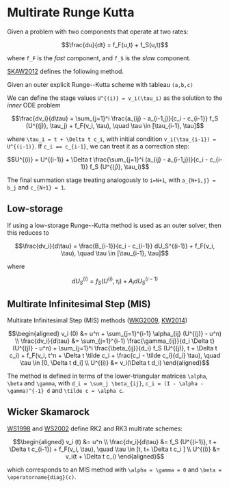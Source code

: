 # Multirate Runge Kutta

Given a problem with two components that operate at two rates:
```math
\frac{du}{dt} = f_F(u,t) + f_S(u,t)
```
where ``f_F`` is the _fast_ component, and ``f_S`` is the _slow_ component.

[SKAW2012](@cite) defines the following method.

Given an outer explicit Runge--Kutta scheme with tableau ``(a,b,c)``

We can define the stage values ``U^{(i)} = v_i(\tau_i)`` as the solution to the _inner_ ODE problem
```math
\frac{dv_i}{d\tau}
  = \sum_{j=1}^i  \frac{a_{ij} - a_{i-1,j}}{c_i - c_{i-1}}  f_S (U^{(j)}, \tau_j)
    + f_F(v_i, \tau),
\quad \tau \in [\tau_{i-1}, \tau]
```
where ``\tau_i = t + \Delta t c_i``, with initial condition ``v_i(\tau_{i-1}) = U^{(i-1)}``. If ``c_i == c_{i-1}``, we can treat it as a correction step:
```math
U^{(i)} = U^{(i-1)} + \Delta t \frac{\sum_{j=1}^i (a_{ij} - a_{i-1,j})}{c_i - c_{i-1}} f_S (U^{(j)}, \tau_i)
```
The final summation stage treating analogously to ``i=N+1``, with ``a_{N+1,j} = b_j`` and ``c_{N+1} = 1``.

## Low-storage

If using a low-storage Runge--Kutta method is used as an outer solver, then this reduces to
```math
\frac{dv_i}{d\tau}
  =  \frac{B_{i-1}}{c_i - c_{i-1}} dU_S^{(i-1)}
    + f_F(v_i, \tau),
\quad \tau \in [\tau_{i-1}, \tau]
```
where
```math
dU_S^{(i)} = f_S(U^{(i)}, \tau_i) + A_i dU_S^{(i-1)}
```

## Multirate Infinitesimal Step (MIS)

Multirate Infinitesimal Step (MIS) methods ([WKG2009](@cite), [KW2014](@cite))

```math
\begin{aligned}
v_i (0)
  &= u^n + \sum_{j=1}^{i-1} \alpha_{ij} (U^{(j)} - u^n)
\\
\frac{dv_i}{d\tau}
  &= \sum_{j=1}^{i-1} \frac{\gamma_{ij}}{d_i \Delta t} (U^{(j)} - u^n)
    + \sum_{j=1}^i \frac{\beta_{ij}}{d_i} f_S (U^{(j)}, t + \Delta t c_i)
    + f_F(v_i, t^n +  \Delta t \tilde c_i + \frac{c_i - \tilde c_i}{d_i} \tau),
\quad \tau \in [0, \Delta t d_i]
\\
U^{(i)} &= v_i(\Delta t d_i)
\end{aligned}
```
The method is defined in terms of the lower-triangular matrices ``\alpha``,
``\beta`` and ``\gamma``, with ``d_i = \sum_j \beta_{ij}``,
``c_i = (I - \alpha - \gamma)^{-1} d`` and ``\tilde c = \alpha c``.


## Wicker Skamarock

[WS1998](@cite) and [WS2002](@cite) define RK2 and RK3 multirate schemes:
```math
\begin{aligned}
v_i (t) &= u^n
\\
\frac{dv_i}{d\tau}
  &= f_S (U^{(i-1)}, t + \Delta t c_{i-1})
    + f_F(v_i, \tau),
\quad \tau \in [t, t+ \Delta t c_i ]
\\
U^{(i)} &= v_i(t + \Delta t c_i)
\end{aligned}
```
which corresponds to an MIS method with ``\alpha = \gamma = 0`` and ``\beta = \operatorname{diag}(c)``.